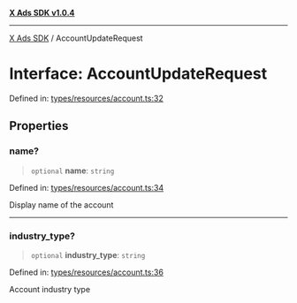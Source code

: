 [**X Ads SDK v1.0.4**](../README.md)

***

[X Ads SDK](../globals.md) / AccountUpdateRequest

# Interface: AccountUpdateRequest

Defined in: [types/resources/account.ts:32](https://github.com/kage1020/x-ads-sdk/blob/main/src/types/resources/account.ts#L32)

## Properties

### name?

> `optional` **name**: `string`

Defined in: [types/resources/account.ts:34](https://github.com/kage1020/x-ads-sdk/blob/main/src/types/resources/account.ts#L34)

Display name of the account

***

### industry\_type?

> `optional` **industry\_type**: `string`

Defined in: [types/resources/account.ts:36](https://github.com/kage1020/x-ads-sdk/blob/main/src/types/resources/account.ts#L36)

Account industry type
